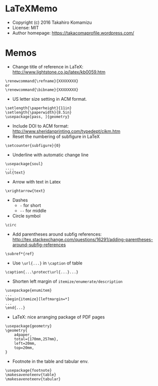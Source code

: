 # LaTeXMemo

* Copyright (c) 2016 Takahiro Komamizu
* License: MIT
* Author homepage: https://takacomaprofile.wordpress.com/

# Memos

* Change title of reference in LaTeX: http://www.lightstone.co.jp/latex/kb0059.htm
```
\renewcommand{\refname}{XXXXXXXX}
or
\renewcommand{\bibname}{XXXXXXXX}
```
* US letter size setting in ACM format.
```
\setlength{\paperheight}{11in}
\setlength{\paperwidth}{8.5in}
\usepackage[pass, ]{geometry}
```
* Include DOI to ACM format: http://www.sheridanprinting.com/typedept/cikm.htm
* Reset the numbering of subfigure in LaTeX
```
\setcounter{subfigure}{0}
```
* Underline with automatic change line
```
\usepackage{soul} 
....
\ul{text}
```
* Arrow with text in Latex
```
\xrightarrow{text}
```
* Dashes
  * `-` for short
  * `--` for middle
* Circle symbol
```
\circ
```
* Add parentheses around subfig references: http://tex.stackexchange.com/questions/16291/adding-parentheses-around-subfig-references
```
\subref*{ref}
```
* Use `\url{...}` in `\caption` of table
```
\caption{...\protect\url{...}...}
```
* Shorten left margin of `itemize/enumerate/description`
```
\usepackage{enumitem}
...
\begin{itemize}[leftmargin=*]
...
\end{...}
```
* LaTeX: nice arranging package of PDF pages
```
\usepackage{geometry}
\geometry{
    a4paper,
    total={170mm,257mm},
    left=20mm,
    top=20mm,
}
```
*  Footnote in the table and tabular env. 
```
\usepackage{footnote}
\makesavenoteenv{table}
\makesavenoteenv{tabular}
```
